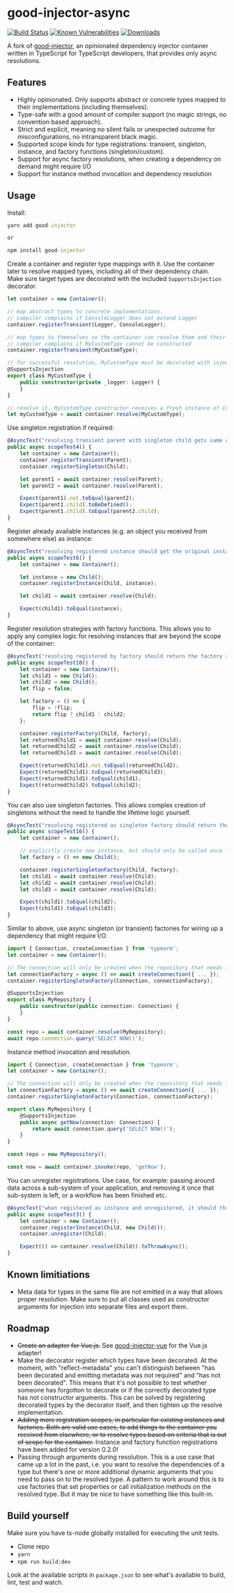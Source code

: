 # good-injector-async

[![Build Status](https://travis-ci.org/nebez/good-injector-async.svg?branch=master)](https://travis-ci.org/nebez/good-injector-async) [![Known Vulnerabilities](https://snyk.io/test/github/nebez/good-injector-async/badge.svg)](https://snyk.io/test/github/nebez/good-injector-async) [![Downloads](https://img.shields.io/npm/dt/good-injector-async.svg)](https://www.npmjs.com/package/good-injector-async)


A fork of [good-injector](https://github.com/MisterGoodcat/good-injector), an opinionated dependency injector container written in TypeScript for TypeScript developers, that provides only async resolutions.

## Features

* Highly opinionated. Only supports abstract or concrete types mapped to their implementations (including themselves).
* Type-safe with a good amount of compiler support (no magic strings, no convention based approach).
* Strict and explicit, meaning no silent fails or unexpected outcome for misconfigurations, no intransparent black magic.
* Supported scope kinds for type registrations: transient, singleton, instance, and factory functions (singleton/custom).
* Support for async factory resolutions, when creating a dependency on demand might require I/O
* Support for instance method invocation and dependency resolution

## Usage

Install:

```cmd
yarn add good-injector

or

npm install good-injector
```

Create a container and register type mappings with it. Use the container later to resolve mapped types, including all of their dependency chain. Make sure target types are decorated with the included `SupportsInjection` decorator.

```ts
let container = new Container();

// map abstract types to concrete implementations.
// compiler complains if ConsoleLogger does not extend Logger
container.registerTransient(Logger, ConsoleLogger);

// map types to themselves so the container can resolve them and their dependencies
// compiler complains if MyCustomType cannot be constructed
container.registerTransient(MyCustomType);

// for successful resolution, MyCustomType must be decorated with injection support
@SupportsInjection
export class MyCustomType {
    public constructor(private _logger: Logger) {
    }
}

// resolve it. MyCustomType constructor receives a fresh instance of ConsoleLogger
let myCustomType = await container.resolve(MyCustomType);
```

Use singleton registration if required:

```ts
@AsyncTest("resolving transient parent with singleton child gets same child instance every time")
public async scopeTest4() {
    let container = new Container();
    container.registerTransient(Parent);
    container.registerSingleton(Child);

    let parent1 = await container.resolve(Parent);
    let parent2 = await container.resolve(Parent);

    Expect(parent1).not.toEqual(parent2);
    Expect(parent1.child).toBeDefined();
    Expect(parent1.child).toEqual(parent2.child);
}
```

Register already available instances (e.g. an object you received from somewhere else) as instance:

```ts
@AsyncTest("resolving registered instance should get the original instance")
public async scopeTest6() {
    let container = new Container();

    let instance = new Child();
    container.registerInstance(Child, instance);

    let child1 = await container.resolve(Child);

    Expect(child1).toEqual(instance);
}
```

Register resolution strategies with factory functions. This allows you to apply any complex logic for resolving instances that are beyond the scope of the container:

```ts
@AsyncTest("resolving registered by factory should return the factory result")
public async scopeTest10() {
    let container = new Container();
    let child1 = new Child();
    let child2 = new Child();
    let flip = false;

    let factory = () => {
        flip = !flip;
        return flip ? child1 : child2;
    };

    container.registerFactory(Child, factory);
    let returnedChild1 = await container.resolve(Child);
    let returnedChild2 = await container.resolve(Child);
    let returnedChild3 = await container.resolve(Child);

    Expect(returnedChild1).not.toEqual(returnedChild2);
    Expect(returnedChild1).toEqual(returnedChild3);
    Expect(returnedChild1).toEqual(child1);
    Expect(returnedChild2).toEqual(child2);
}
```

You can also use singleton factories. This allows complex creation of singletons without the need to handle the lifetime logic yourself.

```ts
@AsyncTest("resolving registered as singleton factory should return the same result every time")
public async scopeTest16() {
    let container = new Container();

    // explicitly create new instance, but should only be called once later
    let factory = () => new Child();

    container.registerSingletonFactory(Child, factory);
    let child1 = await container.resolve(Child);
    let child2 = await container.resolve(Child);
    let child3 = await container.resolve(Child);

    Expect(child1).toEqual(child2);
    Expect(child1).toEqual(child3);
}
```

Similar to above, use async singleton (or transient) factories for wiring up a dependency that might require I/O.

```ts
import { Connection, createConnection } from 'typeorm';
let container = new Container();

// The connection will only be created when the repository that needs it is resolved!
let connectionFactory = async () => await createConnection({ ... });
container.registerSingletonFactory(Connection, connectionFactory);

@SupportsInjection
export class MyRepository {
    public constructor(public connection: Connection) {
    }
}

const repo = await container.resolve(MyRepository);
await repo.connection.query('SELECT NOW()');
```

Instance method invocation and resolution.

```ts
import { Connection, createConnection } from 'typeorm';
let container = new Container();

// The connection will only be created when the repository that needs it is resolved!
let connectionFactory = async () => await createConnection({ ... });
container.registerSingletonFactory(Connection, connectionFactory);

export class MyRepository {
    @SupportsInjection
    public async getNow(connection: Connection) {
        return await connection.query('SELECT NOW()');
    }
}

const repo = new MyRepository();

const now = await container.invoke(repo, 'getNow');
```


You can unregister registrations. Use case, for example: passing around data across a sub-system of your application, and removing it once that sub-system is left, or a workflow has been finished etc.

```ts
@AsyncTest("when registered as instance and unregistered, it should throw on resolve")
public async scopeTest3() {
    let container = new Container();
    container.registerInstance(Child, new Child());
    container.unregister(Child);

    Expect(() => container.resolve(Child)).toThrowAsync();
}
```

## Known limitiations

* Meta data for types in the same file are not emitted in a way that allows proper resolution. Make sure to put all classes used as constructor arguments for injection into separate files and export them.

## Roadmap

* ~~Create an adapter for Vue.js.~~ See [good-injector-vue](https://github.com/MisterGoodcat/good-injector-vue) for the Vue.js adapter!
* Make the decorator register which types have been decorated. At the moment, with "reflect-metadata" you can't distinguish between "has been decorated and emitting metadata was not required" and "has not been decorated". This means that it's not possible to test whether someone has forgotton to decorate or if the correctly decorated type has not constructor arguments. This can be solved by registering decorated types by the decorator itself, and then tighten up the resolve implementation.
* ~~Adding more registration scopes, in particular for existing instances and factories. Both are valid use cases, to add things to the container you received from elsewhere, or to resolve types based on criteria that is out of scope for the container.~~ Instance and factory function registrations have been added for version 0.2.0!
* Passing through arguments during resolution. This is a use case that came up a lot in the past, i.e. you want to resolve the dependencies of a type but there's one or more additional dynamic arguments that you need to pass on to the resolved type. A pattern to work around this is to use factories that set properties or call initialization methods on the resolved type. But it may be nice to have something like this built-in.

## Build yourself

Make sure you have ts-node globally installed for executing the unit tests.

* Clone repo
* `yarn`
* `npm run build:dev`

Look at the available scripts in `package.json` to see what's available to build, lint, test and watch.
